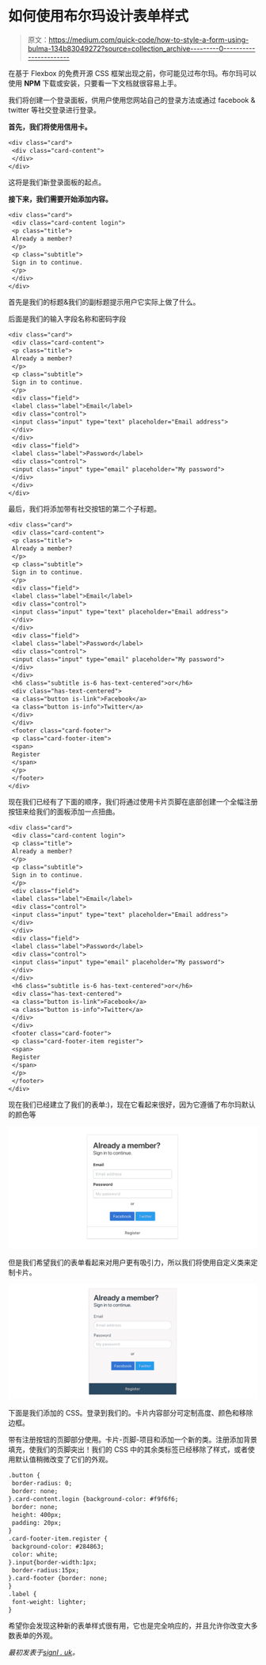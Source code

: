 # 如何使用布尔玛设计表单样式

> 原文：<https://medium.com/quick-code/how-to-style-a-form-using-bulma-134b83049272?source=collection_archive---------0----------------------->

在基于 Flexbox 的免费开源 CSS 框架出现之前，你可能见过布尔玛。布尔玛可以使用 **NPM** 下载或安装，只要看一下文档就很容易上手。

我们将创建一个登录面板，供用户使用您网站自己的登录方法或通过 facebook & twitter 等社交登录进行登录。

**首先，我们将使用信用卡。**

```
<div class="card">
 <div class="card-content">
 </div>
</div>
```

这将是我们新登录面板的起点。

**接下来，我们需要开始添加内容。**

```
<div class="card">
 <div class="card-content login">
 <p class="title">
 Already a member?
 </p>
 <p class="subtitle">
 Sign in to continue.
 </p>
 </div>
</div>
```

首先是我们的标题&我们的副标题提示用户它实际上做了什么。

后面是我们的输入字段名称和密码字段

```
<div class="card">
 <div class="card-content">
 <p class="title">
 Already a member?
 </p>
 <p class="subtitle">
 Sign in to continue.
 </p>
 <div class="field">
 <label class="label">Email</label>
 <div class="control">
 <input class="input" type="text" placeholder="Email address">
 </div>
 </div>
 <div class="field">
 <label class="label">Password</label>
 <div class="control">
 <input class="input" type="email" placeholder="My password">
 </div>
 </div>
</div>
```

最后，我们将添加带有社交按钮的第二个子标题。

```
<div class="card">
 <div class="card-content">
 <p class="title">
 Already a member?
 </p>
 <p class="subtitle">
 Sign in to continue.
 </p>
 <div class="field">
 <label class="label">Email</label>
 <div class="control">
 <input class="input" type="text" placeholder="Email address">
 </div>
 </div>
 <div class="field">
 <label class="label">Password</label>
 <div class="control">
 <input class="input" type="email" placeholder="My password">
 </div>
 </div>
 <h6 class="subtitle is-6 has-text-centered">or</h6>
 <div class="has-text-centered">
 <a class="button is-link">Facebook</a>
 <a class="button is-info">Twitter</a>
 </div>
 </div>
 <footer class="card-footer">
 <p class="card-footer-item">
 <span>
 Register
 </span>
 </p>
 </footer>
</div>
```

现在我们已经有了下面的顺序，我们将通过使用卡片页脚在底部创建一个全幅注册按钮来给我们的面板添加一点扭曲。

```
<div class="card">
 <div class="card-content login">
 <p class="title">
 Already a member?
 </p>
 <p class="subtitle">
 Sign in to continue.
 </p>
 <div class="field">
 <label class="label">Email</label>
 <div class="control">
 <input class="input" type="text" placeholder="Email address">
 </div>
 </div>
 <div class="field">
 <label class="label">Password</label>
 <div class="control">
 <input class="input" type="email" placeholder="My password">
 </div>
 </div>
 <h6 class="subtitle is-6 has-text-centered">or</h6>
 <div class="has-text-centered">
 <a class="button is-link">Facebook</a>
 <a class="button is-info">Twitter</a>
 </div>
 </div>
 <footer class="card-footer">
 <p class="card-footer-item register">
 <span>
 Register
 </span>
 </p>
 </footer>
</div>
```

现在我们已经建立了我们的表单:)，现在它看起来很好，因为它遵循了布尔玛默认的颜色等

![](img/5decac525d8556c928280afcb3eaaa81.png)

但是我们希望我们的表单看起来对用户更有吸引力，所以我们将使用自定义类来定制卡片。

![](img/eb0d084d9b92fd4353e26d8a15471c66.png)

下面是我们添加的 CSS。登录到我们的。卡片内容部分可定制高度、颜色和移除边框。

带有注册按钮的页脚部分使用。卡片-页脚-项目和添加一个新的类。注册添加背景填充，使我们的页脚突出！我们的 CSS 中的其余类标签已经移除了样式，或者使用默认值稍微改变了它们的外观。

```
.button {
 border-radius: 0;
 border: none;
}.card-content.login {background-color: #f9f6f6;
 border: none;
 height: 400px;
 padding: 20px;
}
.card-footer-item.register {
 background-color: #284863;
 color: white;
}.input{border-width:1px;
 border-radius:15px;
}.card-footer {border: none;
}
.label {
 font-weight: lighter;
}
```

希望你会发现这种新的表单样式很有用，它也是完全响应的，并且允许你改变大多数表单的外观。

*最初发表于*[*signl . uk*](https://signl.uk/tutorial/index/how-to-style-a-form-using-bulma)*。*
